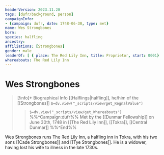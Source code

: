 ```yaml
---
headerVersion: 2023.11.20
tags: [dufr/background, person]
campaignInfo: 
- {campaign: dufr, date: 1748-06-30, type: met}
name: Wes Strongbones
born:
species: halfling
ancestry:
affiliations: [Strongbones]
gender: male
leaderOf: [ { place: The Red Lily Inn, title: Proprietor, start: 0001} ]
whereabouts: The Red Lily Inn
---
```

# Wes Strongbones
>[!info]+ Biographical Info
> [[Halflings|halfling]], he/him of the [[Strongbones]]
> `$=dv.view("_scripts/view/get_RegnalValue")`
>> `$=dv.view("_scripts/view/get_Whereabouts")`
>> %%^Campaign:dufr%% Met by the [[Dunmar Fellowship]] on June 30th, 1748 in [[The Red Lily Inn]], [[Tokra]], [[Central Dunmar]] %%^End%%

Wes Strongbones runs The Red Lily Inn, a halfling inn in Tokra, with his two sons [[Cade Strongbones]] and [[Tye Strongbones]]. He is a widower, having lost his wife to illness in the late 1730s. 
